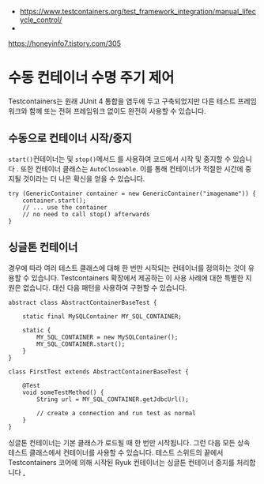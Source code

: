 

* https://www.testcontainers.org/test_framework_integration/manual_lifecycle_control/
* 

https://honeyinfo7.tistory.com/305



# 수동 컨테이너 수명 주기 제어

Testcontainers는 원래 JUnit 4 통합을 염두에 두고 구축되었지만 다른 테스트 프레임워크와 함께 또는 전혀 프레임워크 없이도 완전히 사용할 수 있습니다.

## 수동으로 컨테이너 시작/중지

`start()`컨테이너는 및 `stop()`메서드 를 사용하여 코드에서 시작 및 중지할 수 있습니다 . 또한 컨테이너 클래스는 `AutoCloseable`. 이를 통해 컨테이너가 적절한 시간에 중지될 것이라는 더 나은 확신을 얻을 수 있습니다.

```
try (GenericContainer container = new GenericContainer("imagename")) {
    container.start();
    // ... use the container
    // no need to call stop() afterwards
}
```

## 싱글톤 컨테이너

경우에 따라 여러 테스트 클래스에 대해 한 번만 시작되는 컨테이너를 정의하는 것이 유용할 수 있습니다. Testcontainers 확장에서 제공하는 이 사용 사례에 대한 특별한 지원은 없습니다. 대신 다음 패턴을 사용하여 구현할 수 있습니다.

```
abstract class AbstractContainerBaseTest {

    static final MySQLContainer MY_SQL_CONTAINER;

    static {
        MY_SQL_CONTAINER = new MySQLContainer();
        MY_SQL_CONTAINER.start();
    }
}

class FirstTest extends AbstractContainerBaseTest {

    @Test
    void someTestMethod() {
        String url = MY_SQL_CONTAINER.getJdbcUrl();

        // create a connection and run test as normal
    }
}
```

싱글톤 컨테이너는 기본 클래스가 로드될 때 한 번만 시작됩니다. 그런 다음 모든 상속 테스트 클래스에서 컨테이너를 사용할 수 있습니다. 테스트 스위트의 끝에서 Testcontainers 코어에 의해 시작된 Ryuk 컨테이너는 싱글톤 컨테이너 중지를 처리합니다 [.](https://github.com/testcontainers/moby-ryuk)